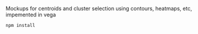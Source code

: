 Mockups for centroids and cluster selection using contours, heatmaps, etc, impemented in vega

```
npm install
```
